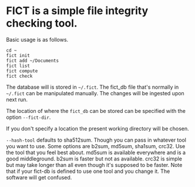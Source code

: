 # FICT is a simple file integrity checking tool.


Basic usage is as follows.
```
cd ~
fict init
fict add ~/Documents
fict list
fict compute
fict check
```

The database will is stored in `~/.fict`. The fict_db file that's normally in `~/.fict`
can be manipulated manually. The changes will be ingested upon next run.

The location of where the `fict_db` can be stored can be specified with the option
`--fict-dir`.

If you don't specify a location the present working directory will be chosen.


`--hash-tool` defaults to sha512sum. Though you can pass in whatever tool you
want to use. Some options are b2sum, md5sum, sha1sum, crc32. Use the tool that
you feel best about. md5sum is available everywhere and is a good middleground.
b2sum is faster but not as available. crc32 is simple but may take longer than
all even though it's supposed to be faster. Note that if your fict-db is defined
to use one tool and you change it. The software will get
confused.
